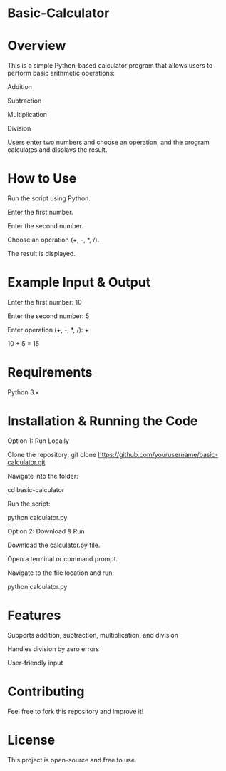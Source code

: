 # Basic-Calculator
# Overview
This is a simple Python-based calculator program that allows users to perform basic arithmetic operations:

Addition

Subtraction

Multiplication

Division

Users enter two numbers and choose an operation, and the program calculates and displays the result.

# How to Use
Run the script using Python.

Enter the first number.

Enter the second number.

Choose an operation (+, -, *, /).

The result is displayed.

# Example Input & Output
Enter the first number: 10  

Enter the second number: 5  

Enter operation (+, -, *, /): + 

10 + 5 = 15

# Requirements
Python 3.x

# Installation & Running the Code
Option 1: Run Locally

Clone the repository:
git clone https://github.com/yourusername/basic-calculator.git

Navigate into the folder:

cd basic-calculator

Run the script:

python calculator.py

Option 2: Download & Run

Download the calculator.py file.

Open a terminal or command prompt.

Navigate to the file location and run:

python calculator.py

# Features
Supports addition, subtraction, multiplication, and division

Handles division by zero errors

User-friendly input

# Contributing
Feel free to fork this repository and improve it! 

# License
This project is open-source and free to use.
